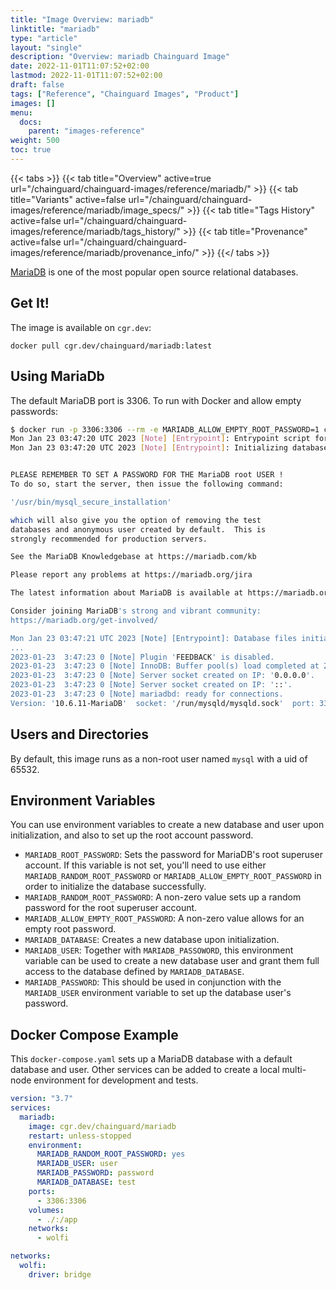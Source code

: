 ```yaml
---
title: "Image Overview: mariadb"
linktitle: "mariadb"
type: "article"
layout: "single"
description: "Overview: mariadb Chainguard Image"
date: 2022-11-01T11:07:52+02:00
lastmod: 2022-11-01T11:07:52+02:00
draft: false
tags: ["Reference", "Chainguard Images", "Product"]
images: []
menu:
  docs:
    parent: "images-reference"
weight: 500
toc: true
---
```


{{< tabs >}}
{{< tab title="Overview" active=true url="/chainguard/chainguard-images/reference/mariadb/" >}}
{{< tab title="Variants" active=false url="/chainguard/chainguard-images/reference/mariadb/image_specs/" >}}
{{< tab title="Tags History" active=false url="/chainguard/chainguard-images/reference/mariadb/tags_history/" >}}
{{< tab title="Provenance" active=false url="/chainguard/chainguard-images/reference/mariadb/provenance_info/" >}}
{{</ tabs >}}



<!--overview:start-->
[MariaDB](https://mariadb.org) is one of the most popular open source relational databases.
<!--overview:end-->

<!--getting:start-->
## Get It!
The image is available on `cgr.dev`:

```
docker pull cgr.dev/chainguard/mariadb:latest
```
<!--getting:end-->

<!--body:start-->
## Using MariaDb

The default MariaDB port is 3306.
To run with Docker and allow empty passwords:

```sh
$ docker run -p 3306:3306 --rm -e MARIADB_ALLOW_EMPTY_ROOT_PASSWORD=1 cgr.dev/chainguard/mariadb
Mon Jan 23 03:47:20 UTC 2023 [Note] [Entrypoint]: Entrypoint script for MariaDB Server  started.
Mon Jan 23 03:47:20 UTC 2023 [Note] [Entrypoint]: Initializing database files


PLEASE REMEMBER TO SET A PASSWORD FOR THE MariaDB root USER !
To do so, start the server, then issue the following command:

'/usr/bin/mysql_secure_installation'

which will also give you the option of removing the test
databases and anonymous user created by default.  This is
strongly recommended for production servers.

See the MariaDB Knowledgebase at https://mariadb.com/kb

Please report any problems at https://mariadb.org/jira

The latest information about MariaDB is available at https://mariadb.org/.

Consider joining MariaDB's strong and vibrant community:
https://mariadb.org/get-involved/

Mon Jan 23 03:47:21 UTC 2023 [Note] [Entrypoint]: Database files initialized
...
2023-01-23  3:47:23 0 [Note] Plugin 'FEEDBACK' is disabled.
2023-01-23  3:47:23 0 [Note] InnoDB: Buffer pool(s) load completed at 230123  3:47:23
2023-01-23  3:47:23 0 [Note] Server socket created on IP: '0.0.0.0'.
2023-01-23  3:47:23 0 [Note] Server socket created on IP: '::'.
2023-01-23  3:47:23 0 [Note] mariadbd: ready for connections.
Version: '10.6.11-MariaDB'  socket: '/run/mysqld/mysqld.sock'  port: 3306  MariaDB Server
```

## Users and Directories

By default, this image runs as a non-root user named `mysql` with a uid of 65532.

## Environment Variables

You can use environment variables to create a new database and user upon initialization, and also to set up the root account password.

- `MARIADB_ROOT_PASSWORD`: Sets the password for MariaDB's root superuser account. If this variable is not set, you'll need to use either `MARIADB_RANDOM_ROOT_PASSWORD` or `MARIADB_ALLOW_EMPTY_ROOT_PASSWORD` in order to initialize the database successfully.
- `MARIADB_RANDOM_ROOT_PASSWORD`: A non-zero value sets up a random password for the root superuser account.
- `MARIADB_ALLOW_EMPTY_ROOT_PASSWORD`: A non-zero value allows for an empty root password.
- `MARIADB_DATABASE`: Creates a new database upon initialization.
- `MARIADB_USER`: Together with `MARIADB_PASSOWORD`, this environment variable can be used to create a new database user and grant them full access to the database defined by `MARIADB_DATABASE`.
- `MARIADB_PASSWORD`: This should be used in conjunction with the `MARIADB_USER` environment variable to set up the database user's password.

## Docker Compose Example

This `docker-compose.yaml` sets up a MariaDB database with a default database and user. Other services can be added to create a local multi-node environment for development and tests.

```yaml
version: "3.7"
services:
  mariadb:
    image: cgr.dev/chainguard/mariadb
    restart: unless-stopped
    environment:
      MARIADB_RANDOM_ROOT_PASSWORD: yes
      MARIADB_USER: user
      MARIADB_PASSWORD: password
      MARIADB_DATABASE: test
    ports:
      - 3306:3306
    volumes:
      - ./:/app
    networks:
      - wolfi

networks:
  wolfi:
    driver: bridge
```
<!--body:end-->

